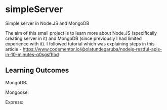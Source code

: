 # simpleServer
Simple server in Node.JS and MongoDB


The aim of this small project is to learn more about Node.JS (specifically creating server in it) and MongoDB (since previously I had limited experience with it). I followed tutorial which was explaining steps in this article - https://www.codementor.io/@olatundegaruba/nodejs-restful-apis-in-10-minutes-q0sgsfhbd


## Learning Outcomes

MongoDB: 


Mongoose:


Express: 